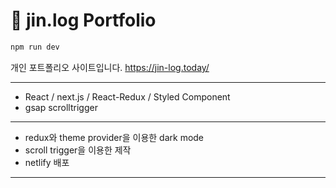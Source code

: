 # :dizzy: jin.log Portfolio

```sh
npm run dev
```

개인 포트폴리오 사이트입니다.
https://jin-log.today/

***

- React / next.js / React-Redux / Styled Component
- gsap scrolltrigger

*** 

- redux와 theme provider을 이용한 dark mode
- scroll trigger을 이용한 제작
- netlify 배포

***